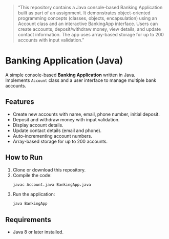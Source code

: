 > “This repository contains a Java console-based Banking Application built as part of an assignment. It demonstrates object-oriented programming concepts (classes, objects, encapsulation) using an Account class and an interactive BankingApp interface. Users can create accounts, deposit/withdraw money, view details, and update contact information. The app uses array-based storage for up to 200 accounts with input validation.”

# Banking Application (Java)
A simple console-based **Banking Application** written in Java.  
Implements `Account` class and a user interface to manage multiple bank accounts.

## Features
- Create new accounts with name, email, phone number, initial deposit.
- Deposit and withdraw money with input validation.
- Display account details.
- Update contact details (email and phone).
- Auto-incrementing account numbers.
- Array-based storage for up to 200 accounts.

## How to Run
1. Clone or download this repository.
2. Compile the code:
   ```bash
   javac Account.java BankingApp.java
   ```
3. Run the application:
   ```bash
   java BankingApp
   ```

## Requirements
- Java 8 or later installed.
